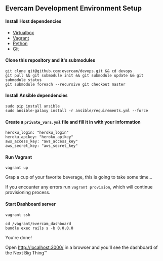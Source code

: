 ## Evercam Development Environment Setup

#### Install Host dependencies 

* [Virtualbox](https://www.virtualbox.org/wiki/Downloads)
* [Vagrant](http://www.vagrantup.com/downloads.html)
* [Python](https://www.python.org/downloads/)
* [Git](http://git-scm.com/downloads)

#### Clone this repository and it's submodules

```
git clone git@github.com:evercam/devops.git && cd devops
git pull && git submodule init && git submodule update && git submodule status
git submodule foreach --recursive git checkout master
```

#### Install Ansible dependencies

```
sudo pip install ansible
sudo ansible-galaxy install -r ansible/requirements.yml --force
```

#### Create a `private_vars.yml` file and fill it in with your information

```
heroku_login: "heroku_login"
heroku_apikey: "heroku_apikey"
aws_access_key: "aws_access_key"
aws_secret_key: "aws_secret_key"
```

#### Run Vagrant

```
vagrant up
```

Grap a cup of your favorite beverage, this is going to take some time...

If you encounter any errors run `vagrant provision`, which will continue provisioning process.

#### Start Dashboard server

```
vagrant ssh

cd /vagrant/evercam_dashboard
bundle exec rails s -b 0.0.0.0
```

You're done!

Open [http://localhost:3000/](http://localhost:3000/) in a browser and you'll see the dashboard of the Next Big Thing&trade;
